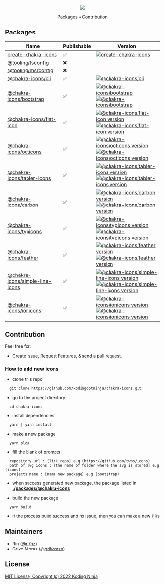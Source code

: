 <!-- markdownlint-disable MD033 MD036 MD041 -->
<p align="center">
  <img src="https://raw.githubusercontent.com/kodingdotninja/create-chakra-icons/main/.github/docs/chakra-icons.png" /> 
  <br />
</p>

<p align="center">
  <a href="#packages">Packages</a> • 
  <a href="#contribution">Contribution</a>
</p>

## Packages

<!-- prettier-ignore-start -->
| Name                                                                                                                                 | Publishable | Version                                                                                                                                                                                                                                                                                                                                                                                                                                                                                                                              |
| --------------------------------------------------------------------------------------------------------------------                 | ----------- | -------------------------------------------------------------------------------------------------------------------------------                                                                                                                                                                                                                                                                                                                                                                                                      |
| [create-chakra-icons](https://github.com/kodingdotninja/chakra-icons/tree/main/packages/create-chakra-icons)                         | ✅          | [![create-chakra-icons](https://badgen.net/npm/v/create-chakra-icons?color=green)](https://www.npmjs.com/package/create-chakra-icons)                                                                                                                                                                                                                                                                                                                                                                                                |
| [@tooling/tsconfig](https://github.com/kodingdotninja/chakra-icons/tree/main/tooling/ts.conf)                                        | ❌          |                                                                                                                                                                                                                                                                                                                                                                                                                                                                                                                                      |
| [@tooling/msrconfig](https://github.com/kodingdotninja/chakra-icons/tree/main/tooling/msr.conf)                                      | ❌          |                                                                                                                                                                                                                                                                                                                                                                                                                                                                                                                                      |
| [@chakra-icons/cli](https://github.com/kodingdotninja/chakra-icons/tree/main/tooling/cli)                                            | ✅          | [![@chakra-icons/cli](https://badgen.net/npm/v/@chakra-icons/cli?color=green)](https://www.npmjs.com/package/@chakra-icons/cli)                                                                                                                                                                                                                                                                                                                                                                                                      |
| [@chakra-icons/bootstrap](https://github.com/kodingdotninja/chakra-icons/tree/main/packages/@chakra-icons/bootstrap)                 | ✅          | [![@chakra-icons/bootstrap](https://badgen.net/npm/v/@chakra-icons/bootstrap?color=green)](https://www.npmjs.com/package/@chakra-icons/bootstrap)                               [![@chakra-icons/bootstrap](https://badgen.net/bundlephobia/tree-shaking/@chakra-icons/bootstrap?color=blue)](https://bundlephobia.com/package/@chakra-icons/bootstrap)                                                                                                                                                                              |
| [@chakra-icons/flat-icon](https://github.com/kodingdotninja/chakra-icons/tree/main/packages/@chakra-icons/flat-icon)                 | ✅          | [![@chakra-icons/flat-icon version](https://badgen.net/npm/v/@chakra-icons/flat-icon?color=green)](https://www.npmjs.com/package/@chakra-icons/flat-icon)                       [![@chakra-icons/flat-icon version](https://badgen.net/bundlephobia/tree-shaking/@chakra-icons/flat-icon?color=blue)](https://bundlephobia.com/package/@chakra-icons/flat-icon)                                                                                                                                                                      |
| [@chakra-icons/octicons](https://github.com/kodingdotninja/chakra-icons/tree/main/packages/@chakra-icons/octicons)                   | ✅          | [![@chakra-icons/octicons version](https://badgen.net/npm/v/@chakra-icons/octicons?color=green)](https://www.npmjs.com/package/@chakra-icons/octicons)                          [![@chakra-icons/octicons version](https://badgen.net/bundlephobia/tree-shaking/@chakra-icons/octicons?color=blue)](https://bundlephobia.com/package/@chakra-icons/octicons)                                                                                                                                                                         |
| [@chakra-icons/tabler-icons](https://github.com/kodingdotninja/chakra-icons/tree/main/packages/@chakra-icons/tabler-icons)           | ✅          | [![@chakra-icons/tabler-icons version](https://badgen.net/npm/v/@chakra-icons/tabler-icons?color=green)](https://www.npmjs.com/package/@chakra-icons/tabler-icons)              [![@chakra-icons/tabler-icons version](https://badgen.net/bundlephobia/tree-shaking/@chakra-icons/tabler-icons?color=blue)](https://bundlephobia.com/package/@chakra-icons/tabler-icons)                                                                                                                                                             |
| [@chakra-icons/carbon](https://github.com/kodingdotninja/chakra-icons/tree/main/packages/@chakra-icons/carbon)                       | ✅          | [![@chakra-icons/carbon version](https://badgen.net/npm/v/@chakra-icons/carbon?color=green)](https://www.npmjs.com/package/@chakra-icons/carbon)                                [![@chakra-icons/carbon version](https://badgen.net/bundlephobia/tree-shaking/@chakra-icons/carbon?color=blue)](https://bundlephobia.com/package/@chakra-icons/carbon)                                                                                                                                                                               |
| [@chakra-icons/typicons](https://github.com/kodingdotninja/chakra-icons/tree/main/packages/@chakra-icons/typicons)                   | ✅          | [![@chakra-icons/typicons version](https://badgen.net/npm/v/@chakra-icons/typicons?color=green)](https://www.npmjs.com/package/@chakra-icons/typicons)                          [![@chakra-icons/typicons version](https://badgen.net/bundlephobia/tree-shaking/@chakra-icons/typicons?color=blue)](https://bundlephobia.com/package/@chakra-icons/typicons)                                                                                                                                                                         |
| [@chakra-icons/feather](https://github.com/kodingdotninja/chakra-icons/tree/main/packages/@chakra-icons/feather)                     | ✅          | [![@chakra-icons/feather version](https://badgen.net/npm/v/@chakra-icons/feather?color=green)](https://www.npmjs.com/package/@chakra-icons/feather)                             [![@chakra-icons/feather version](https://badgen.net/bundlephobia/tree-shaking/@chakra-icons/feather?color=blue)](https://bundlephobia.com/package/@chakra-icons/feather)                                                                                                                                                                            |
| [@chakra-icons/simple-line-icons](https://github.com/kodingdotninja/chakra-icons/tree/main/packages/@chakra-icons/simple-line-icons) | ✅          | [![@chakra-icons/simple-line-icons version](https://badgen.net/npm/@chakra-icons/simple-line-icons?color=green)](https://www.npmjs.com/package/@chakra-icons/simple-line-icons) [![@chakra-icons/simple-line-icons version](https://badgen.net/bundlephobia/tree-shaking/@chakra-icons/simple-line-icons?color=blue)](https://bundlephobia.com/package/@chakra-icons/simple-line-icons)                                                                                                                                              |
| [@chakra-icons/ionicons](https://github.com/kodingdotninja/chakra-icons/tree/main/packages/@chakra-icons/ionicons)                   | ✅          | [![@chakra-icons/ionicons version](https://badge.fury.io/js/@chakra-icons%2Fionicons.svg)](https://www.npmjs.com/package/@chakra-icons/ionicons)                                [![@chakra-icons/ionicons version](https://badgen.net/bundlephobia/tree-shaking/@chakra-icons/ionicons?color=blue)](https://bundlephobia.com/package/@chakra-icons/ionicons)                                                                                                                                                                         |
<!-- APPEND_CHAKRA_ICONS_HERE -->
<!-- prettier-ignore-end -->

## Contribution

Feel free for:

- Create Issue, Request Features, & send a pull request.

### How to add new icons

- clone this repo

```
  git clone https://github.com/kodingdotninja/chakra-icons.git
```

- go to the project directory

```
  cd chakra-icons
```

- install dependencies

```
  yarn | yarn install
```

- make a new package

```
  yarn plop
```

- fill the blank of prompts

```
  repository url : [link repo] e.g (https://github.com/twbs/icons)
  path of svg icons : [the name of folder where the svg is stored] e.g (icons)
  projects name : [name new package] e.g (bootstrap)
```

- when success generated new package, the package listed in [**./packages/@chakra-icons**](https://github.com/kodingdotninja/chakra-icons/tree/main/packages/@chakra-icons)

- build the new package

```
  yarn build
```

- if the process build success and no issue, then you can make a new [PRs](https://github.com/kodingdotninja/chakra-icons/compare)

## Maintainers

- Rin ([@ri7nz](https://github.com/ri7nz))
- Griko Nibras ([@grikomsn](https://github.com/grikomsn))

## License

[MIT License, Copyright (c) 2022 Koding Ninja](./LICENSE)
